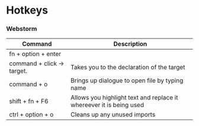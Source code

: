 # Hotkeys

### Webstorm

| Command                                 | Description                                                               |
| --------------------------------------- | --------------------------------------------------------------------------|
| fn + option + enter || alt + enter      | Imports whatever your cursor is on                                        |
| command + click -> target.              | Takes you to the declaration of the target                                |
| command + o                             | Brings up dialogue to open file by typing name                            |
| shift + fn + F6                         | Allows you highlight text and replace it whereever it is being used	      |
| ctrl + option + o 					  | Cleans up any unused imports 											  |
